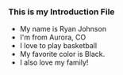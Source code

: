 ### This is my Introduction File

* My name is Ryan Johnson
* I'm from Aurora, CO
* I love to play basketball
* My favorite color is Black.
* I also love my family!
